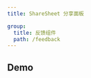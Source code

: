 ```yaml
---
title: ShareSheet 分享面板

group:
  title: 反馈组件
  path: /feedback
---
```


## Demo

<code src="./demos/index.tsx"></code>
